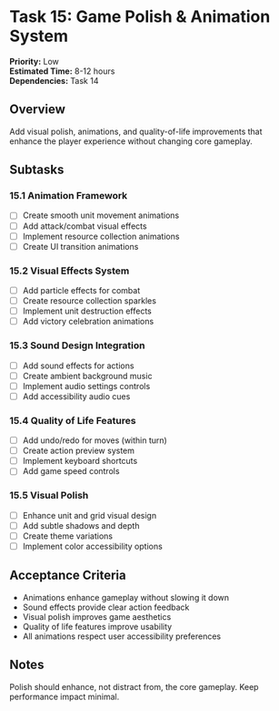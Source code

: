 # Task 15: Game Polish & Animation System

**Priority:** Low  
**Estimated Time:** 8-12 hours  
**Dependencies:** Task 14

## Overview

Add visual polish, animations, and quality-of-life improvements that enhance the player experience without changing core gameplay.

## Subtasks

### 15.1 Animation Framework

- [ ] Create smooth unit movement animations
- [ ] Add attack/combat visual effects
- [ ] Implement resource collection animations
- [ ] Create UI transition animations

### 15.2 Visual Effects System

- [ ] Add particle effects for combat
- [ ] Create resource collection sparkles
- [ ] Implement unit destruction effects
- [ ] Add victory celebration animations

### 15.3 Sound Design Integration

- [ ] Add sound effects for actions
- [ ] Create ambient background music
- [ ] Implement audio settings controls
- [ ] Add accessibility audio cues

### 15.4 Quality of Life Features

- [ ] Add undo/redo for moves (within turn)
- [ ] Create action preview system
- [ ] Implement keyboard shortcuts
- [ ] Add game speed controls

### 15.5 Visual Polish

- [ ] Enhance unit and grid visual design
- [ ] Add subtle shadows and depth
- [ ] Create theme variations
- [ ] Implement color accessibility options

## Acceptance Criteria

- Animations enhance gameplay without slowing it down
- Sound effects provide clear action feedback
- Visual polish improves game aesthetics
- Quality of life features improve usability
- All animations respect user accessibility preferences

## Notes

Polish should enhance, not distract from, the core gameplay. Keep performance impact minimal.
